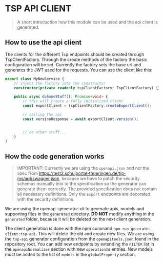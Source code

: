 # TSP API CLIENT

> A short introduction how this module can be used and the api client is generated.

## How to use the api client

The clients for the different Tsp endpoints should be created through TspClientFactory.
Through the create methods of the factory the basic configuration will be set. Currently the
factory sets the base url and generates the JWT used for the requests. You can use the client
like this:

```typescript
export class MyNewService {
    // inject the factory into the constructor
    constructor(private readonly tspClientFactory: TspClientFactory) {}

    public async doSomeStuff(): Promise<void> {
        // this will create a fully initialized client
        const exportClient = tspClientFactory.createExportClient();

        // calling the api
        const versionResponse = await exportClient.version();


        // do other stuff...
    }
}
```

## How the code generation works

> IMPORTANT: Currently we are using the `openapi.json` and not the spec from 
> https://test2.schulportal-thueringen.de/tip-ms/api/swagger.json, because we have to patch the security schemas
> manually into to the specification so the generator can generate them correctly. The provided
> specification does not contain all necessary definitions. Only the `Export` endpoints are
> decorated with the security definitions.

We are using the openapi-generator-cli to generate apis, models and supporting files in the
`generated` directory. **DO NOT** modify anything in the `generated` folder, because it will
be deleted on the next client generation.

The client generation is done with the npm command `npm run generate-client:tsp-api`. This
will delete the old and create new files. We are using the `tsp-api` generator configuration 
from the `openapitools.json` found in the repository root. You can add new endpoints by
extending the `FILTER` list in the `openapiNormalizer` section with new `operationId` entries.
New models must be added to the list of `models` in the `globalProperty` section.

